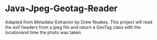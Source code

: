 Java-Jpeg-Geotag-Reader
=======================

Adapted from Metadata-Extractor by Drew Noakes.  This project will read the exif headers from a jpeg file and return a GeoTag class with the locationand time the photo was taken. 
